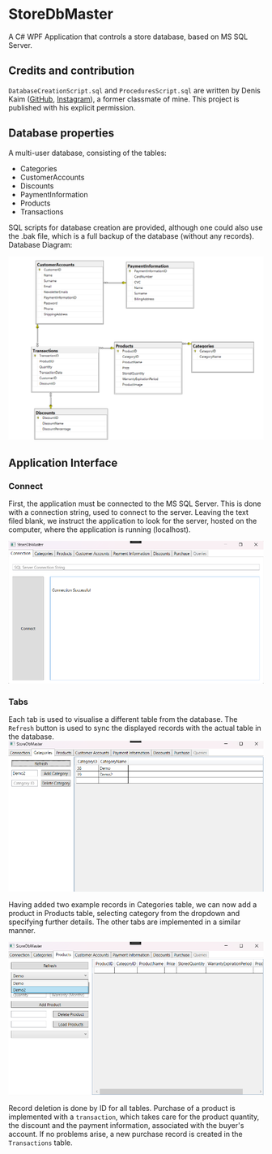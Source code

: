 # StoreDbMaster
A C# WPF Application that controls a store database, based on MS SQL Server.

## Credits and contribution

`DatabaseCreationScript.sql` and `ProceduresScript.sql` are written by Denis Kaim ([GitHub](https://github.com/WarriorCod24), [Instagram](https://www.instagram.com/denis_kaim7?igsh=OHlhdjI1M3Q1bXds)), a former classmate of mine. This project is published with his explicit permission.

## Database properties
A multi-user database, consisting of the tables:
+ Categories
+ CustomerAccounts
+ Discounts
+ PaymentInformation
+ Products
+ Transactions

SQL scripts for database creation are provided, although one could also use the .bak file, which is a full backup of the database (without any records).
Database Diagram:

![Database UML Diagram](/Database/dbuml.png?raw=true "Optional Title")

## Application Interface
### Connect
First, the application must be connected to the MS SQL Server. This is done with a connection string, used to connect to the server. Leaving the text filed blank, we instruct the application to look for the server,
hosted on the computer, where the application is running (localhost).

![Application Connect Tab](/Application/connect.png?raw=true "Optional Title")
### Tabs
Each tab is used to visualise a different table from the database. The `Refresh` button is used to sync the displayed records with the actual table in the 
database.
![Categories Tab](/Application/categories.png?raw=true "Optional Title")

Having added two example records in Categories table, we can now add a product in Products table, selecting category from the dropdown and specifying
further details. The other tabs are implemented in a similar manner.

![Products Tab](/Application/products.png?raw=true "Optional Title")

Record deletion is done by ID for all tables.
Purchase of a product is implemented with a `transaction`, which takes care for the product quantity, the discount and the payment information, associated
with the buyer's account. If no problems arise, a new purchase record is created in the `Transactions` table.

